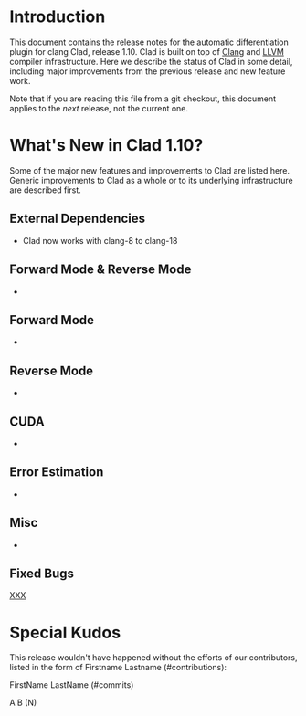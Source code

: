 Introduction
============

This document contains the release notes for the automatic differentiation
plugin for clang Clad, release 1.10. Clad is built on top of
[Clang](http://clang.llvm.org) and [LLVM](http://llvm.org>) compiler
infrastructure. Here we describe the status of Clad in some detail, including
major improvements from the previous release and new feature work.

Note that if you are reading this file from a git checkout,
this document applies to the *next* release, not the current one.


What's New in Clad 1.10?
========================

Some of the major new features and improvements to Clad are listed here. Generic
improvements to Clad as a whole or to its underlying infrastructure are
described first.

External Dependencies
---------------------

* Clad now works with clang-8 to clang-18


Forward Mode & Reverse Mode
---------------------------
*

Forward Mode
------------
*

Reverse Mode
------------
*

CUDA
----
*

Error Estimation
----------------
*

Misc
----
*

Fixed Bugs
----------

[XXX](https://github.com/vgvassilev/clad/issues/XXX)

 <!---Get release bugs. Check for close, fix, resolve
 git log v1.9..master | grep -i "close" | grep '#' | sed -E 's,.*\#([0-9]*).*,\[\1\]\(https://github.com/vgvassilev/clad/issues/\1\),g' | sort
 --->

Special Kudos
=============

This release wouldn't have happened without the efforts of our contributors,
listed in the form of Firstname Lastname (#contributions):

FirstName LastName (#commits)

A B (N)

<!---Find contributor list for this release
 git log --pretty=format:"%an"  v1.9...master | sort | uniq -c | sort -rn | sed -E 's,^ *([0-9]+) (.*)$,\2 \(\1\),'
--->
